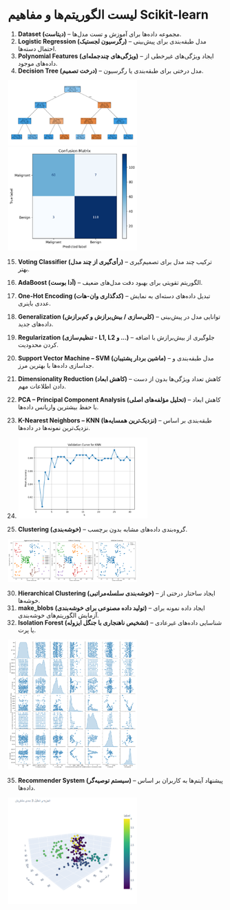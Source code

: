 # لیست الگوریتم‌ها و مفاهیم Scikit-learn

1. **Dataset (دیتاست)** – مجموعه داده‌ها برای آموزش و تست مدل‌ها.  
5. **Logistic Regression (رگرسیون لجستیک)** – مدل طبقه‌بندی برای پیش‌بینی احتمال دسته‌ها.  
10. **Polynomial Features (ویژگی‌های چندجمله‌ای)** – ایجاد ویژگی‌های غیرخطی از داده‌های موجود.  
13. **Decision Tree (درخت تصمیم)** – مدل درختی برای طبقه‌بندی یا رگرسیون.  
<img src="https://github.com/hnadi14/scikit_learn/blob/main/13_decision_tree/decision_tree.png" alt="Decision Tree" width="300"/>  
<img src="https://github.com/hnadi14/scikit_learn/blob/main/13_decision_tree/confusion_matrix.png" alt="Confusion Matrix" width="300"/>  

15. **Voting Classifier (رأی‌گیری از چند مدل)** – ترکیب چند مدل برای تصمیم‌گیری بهتر.  
17. **AdaBoost (آدا بوست)** – الگوریتم تقویتی برای بهبود دقت مدل‌های ضعیف.  
18. **One-Hot Encoding (کدگذاری وان-هات)** – تبدیل داده‌های دسته‌ای به نمایش عددی باینری.  
19. **Generalization (کلی‌سازی / بیش‌برازش و کم‌برازش)** – توانایی مدل در پیش‌بینی داده‌های جدید.  
20. **Regularization (تنظیم‌سازی - L1, L2 و ...)** – جلوگیری از بیش‌برازش با اضافه کردن محدودیت.  
22. **Support Vector Machine – SVM (ماشین بردار پشتیبان)** – مدل طبقه‌بندی و جداسازی داده‌ها با بهترین مرز.  


24. **Dimensionality Reduction (کاهش ابعاد)** – کاهش تعداد ویژگی‌ها بدون از دست دادن اطلاعات مهم.  
25. **PCA – Principal Component Analysis (تحلیل مؤلفه‌های اصلی)** – کاهش ابعاد با حفظ بیشترین واریانس داده‌ها.  
26. **K-Nearest Neighbors – KNN (نزدیک‌ترین همسایه‌ها)** – طبقه‌بندی بر اساس نزدیک‌ترین نمونه‌ها در داده‌ها.
27. <img src="https://github.com/hnadi14/scikit_learn/blob/main/validation_curve_knn.png" alt="Validation Curve KNN" width="300"/>  
28. **Clustering (خوشه‌بندی)** – گروه‌بندی داده‌های مشابه بدون برچسب.  
<img src="https://github.com/hnadi14/scikit_learn/blob/main/agglomerative_k_means_dbscan_clustering.png" alt="Clustering Methods" width="300"/>  

30. **Hierarchical Clustering (خوشه‌بندی سلسله‌مراتبی)** – ایجاد ساختار درختی از خوشه‌ها.  
33. **make_blobs (تولید داده مصنوعی برای خوشه‌بندی)** – ایجاد داده نمونه برای آزمایش الگوریتم‌های خوشه‌بندی.  
34. **Isolation Forest (تشخیص ناهنجاری با جنگل ایزوله)** – شناسایی داده‌های غیرعادی یا پرت.  
<img src="https://github.com/hnadi14/scikit_learn/blob/main/correlation_house.png" alt="Correlation House" width="300"/>  

35. **Recommender System (سیستم توصیه‌گر)** – پیشنهاد آیتم‌ها به کاربران بر اساس داده‌ها.  
<img src="https://github.com/hnadi14/scikit_learn/blob/main/kmeans_customer_segmentation.PNG" alt="KMeans Customer Segmentation" width="300"/>  
